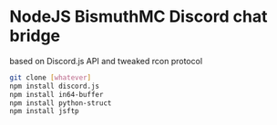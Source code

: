# NodeJS BismuthMC Discord chat bridge
based on Discord.js API and tweaked rcon protocol
```bash
git clone [whatever]
npm install discord.js
npm install in64-buffer
npm install python-struct
npm install jsftp
```
